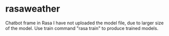 # rasaweather
Chatbot frame in Rasa 
I have not uploaded the model file, due to larger size of the model. Use train command "rasa train" to produce trained models.
